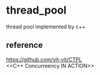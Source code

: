 # thread_pool
thread pool implemented by c++

## reference
https://github.com/vit-vit/CTPL  
<<C++ Concurreency IN ACTION>>
